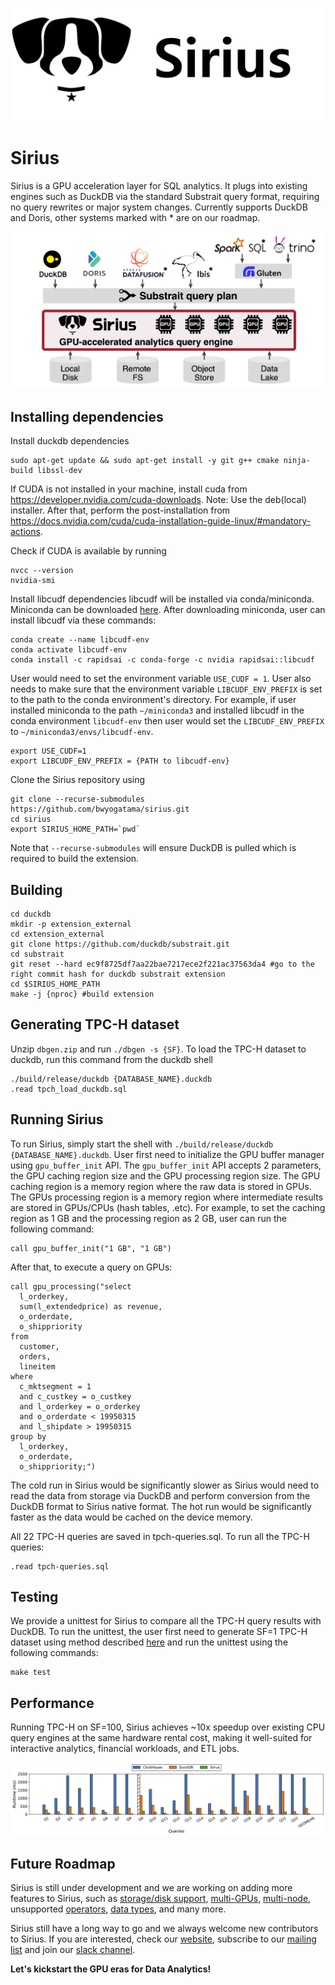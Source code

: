 <!-- ![Sirius](sirius-full.png) -->
<p align="center">
  <img src="sirius-full.png" alt="Diagram" width="500"/>
</p>

# Sirius
Sirius is a GPU acceleration layer for SQL analytics. It plugs into existing engines such as DuckDB via the standard Substrait query format, requiring no query rewrites or major system changes. Currently supports DuckDB and Doris, other systems marked with * are on our roadmap.

![Architecture](sirius-architecture.png)

## Installing dependencies
Install duckdb dependencies
```
sudo apt-get update && sudo apt-get install -y git g++ cmake ninja-build libssl-dev
```

If CUDA is not installed in your machine, install cuda from https://developer.nvidia.com/cuda-downloads. Note: Use the deb(local) installer.
After that, perform the post-installation from https://docs.nvidia.com/cuda/cuda-installation-guide-linux/#mandatory-actions.

Check if CUDA is available by running
```
nvcc --version
nvidia-smi
```

Install libcudf dependencies
libcudf will be installed via conda/miniconda. Miniconda can be downloaded [here](https://www.anaconda.com/docs/getting-started/miniconda/install). After downloading miniconda, user can install libcudf via these commands:
```
conda create --name libcudf-env
conda activate libcudf-env
conda install -c rapidsai -c conda-forge -c nvidia rapidsai::libcudf
```
User would need to set the environment variable `USE_CUDF = 1`. User also needs to make sure that the environment variable `LIBCUDF_ENV_PREFIX` is set to the path to the conda environment's directory. For example, if user installed miniconda to the path `~/miniconda3` and installed libcudf in the conda environment `libcudf-env` then user would set the `LIBCUDF_ENV_PREFIX` to `~/miniconda3/envs/libcudf-env`.
```
export USE_CUDF=1
export LIBCUDF_ENV_PREFIX = {PATH to libcudf-env}
```

Clone the Sirius repository using 
```
git clone --recurse-submodules https://github.com/bwyogatama/sirius.git
cd sirius
export SIRIUS_HOME_PATH=`pwd`
```
Note that `--recurse-submodules` will ensure DuckDB is pulled which is required to build the extension.

## Building
```
cd duckdb
mkdir -p extension_external
cd extension_external
git clone https://github.com/duckdb/substrait.git
cd substrait
git reset --hard ec9f8725df7aa22bae7217ece2f221ac37563da4 #go to the right commit hash for duckdb substrait extension
cd $SIRIUS_HOME_PATH
make -j {nproc} #build extension
```

## Generating TPC-H dataset
Unzip `dbgen.zip` and run `./dbgen -s {SF}`.
To load the TPC-H dataset to duckdb, run this command from the duckdb shell
```
./build/release/duckdb {DATABASE_NAME}.duckdb
.read tpch_load_duckdb.sql
```

## Running Sirius
To run Sirius, simply start the shell with `./build/release/duckdb {DATABASE_NAME}.duckdb`. User first need to initialize the GPU buffer manager using `gpu_buffer_init` API. The `gpu_buffer_init` API accepts 2 parameters, the GPU caching region size and the GPU processing region size. The GPU caching region is a memory region where the raw data is stored in GPUs. The GPUs processing region is a memory region where intermediate results are stored in GPUs/CPUs (hash tables, .etc). For example, to set the caching region as 1 GB and the processing region as 2 GB, user can run the following command:
```
call gpu_buffer_init("1 GB", "1 GB")
```

After that, to execute a query on GPUs:
```
call gpu_processing("select
  l_orderkey,
  sum(l_extendedprice) as revenue,
  o_orderdate,
  o_shippriority
from
  customer,
  orders,
  lineitem
where
  c_mktsegment = 1
  and c_custkey = o_custkey
  and l_orderkey = o_orderkey
  and o_orderdate < 19950315
  and l_shipdate > 19950315
group by
  l_orderkey,
  o_orderdate,
  o_shippriority;")
```
The cold run in Sirius would be significantly slower as Sirius would need to read the data from storage via DuckDB and perform conversion from the DuckDB format to Sirius native format. The hot run would be significantly faster as the data would be cached on the device memory.

All 22 TPC-H queries are saved in tpch-queries.sql. To run all the TPC-H queries:
```
.read tpch-queries.sql
```

## Testing
We provide a unittest for Sirius to compare all the TPC-H query results with DuckDB. To run the unittest, the user first need to generate SF=1 TPC-H dataset using method described [here](https://github.com/sirius-db/sirius?tab=readme-ov-file#generating-tpc-h-dataset) and run the unittest using the following commands:
```
make test
```

## Performance
Running TPC-H on SF=100, Sirius achieves ~10x speedup over existing CPU query engines at the same hardware rental cost, making it well-suited for interactive analytics, financial workloads, and ETL jobs.

![Performance](sirius-performance.png)

## Future Roadmap
Sirius is still under development and we are working on adding more features to Sirius, such as [storage/disk support](https://github.com/sirius-db/sirius/issues/19), [multi-GPUs](https://github.com/sirius-db/sirius/issues/18), [multi-node](https://github.com/sirius-db/sirius/issues/18), unsupported [operators](https://github.com/sirius-db/sirius/issues/21), [data types](https://github.com/sirius-db/sirius/issues/20), and many more.

Sirius still have a long way to go and we always welcome new contributors to Sirius. If you are interested, check our [website](https://www.sirius-db.com/), subscribe to our [mailing list](siriusdb@cs.wisc.edu) and join our [slack channel](https://join.slack.com/t/sirius-db/shared_invite/zt-33tuwt1sk-aa2dk0EU_dNjklSjIGW3vg).

**Let's kickstart the GPU eras for Data Analytics!**